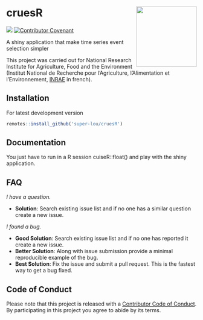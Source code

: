# cruesR [<img src="AE.png" align="right" width=160 height=160 alt=""/>](https://www.inrae.fr/en)

<!-- badges: start -->

![](https://img.shields.io/github/last-commit/super-lou/cruesR)
[![Contributor Covenant](https://img.shields.io/badge/Contributor%20Covenant-2.1-4baaaa.svg)](code_of_conduct.md)
<!-- badges: end -->

A shiny application that make time series event selection simpler

This project was carried out for National Research Institute for Agriculture, Food and the Environment (Institut National de Recherche pour l’Agriculture, l’Alimentation et l’Environnement, [INRAE](https://agriculture.gouv.fr/inrae-linstitut-national-de-recherche-pour-lagriculture-lalimentation-et-lenvironnement) in french).


## Installation
For latest development version
``` r
remotes::install_github('super-lou/cruesR')
```


## Documentation
You just have to run in a R session cuiseR::float() and play with the shiny application.



## FAQ
*I have a question.*

-   **Solution**: Search existing issue list and if no one has a similar question create a new issue.

*I found a bug.*

-   **Good Solution**: Search existing issue list and if no one has reported it create a new issue.
-   **Better Solution**: Along with issue submission provide a minimal reproducible example of the bug.
-   **Best Solution**: Fix the issue and submit a pull request. This is the fastest way to get a bug fixed.


## Code of Conduct
Please note that this project is released with a [Contributor Code of Conduct](CODE_OF_CONDUCT.md). By participating in this project you agree to abide by its terms.

